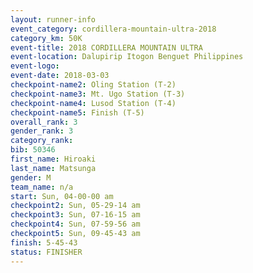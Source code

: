 ```yaml
---
layout: runner-info 
event_category: cordillera-mountain-ultra-2018 
category_km: 50K 
event-title: 2018 CORDILLERA MOUNTAIN ULTRA 
event-location: Dalupirip Itogon Benguet Philippines 
event-logo: 
event-date: 2018-03-03 
checkpoint-name2: Oling Station (T-2) 
checkpoint-name3: Mt. Ugo Station (T-3) 
checkpoint-name4: Lusod Station (T-4) 
checkpoint-name5: Finish (T-5) 
overall_rank: 3
gender_rank: 3
category_rank: 
bib: 50346
first_name: Hiroaki
last_name: Matsunga
gender: M
team_name: n/a
start: Sun, 04-00-00 am
checkpoint2: Sun, 05-29-14 am
checkpoint3: Sun, 07-16-15 am
checkpoint4: Sun, 07-59-56 am
checkpoint5: Sun, 09-45-43 am
finish: 5-45-43
status: FINISHER
---
```

